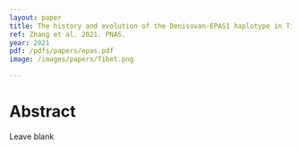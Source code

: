 ```yaml
---
layout: paper
title: The history and evolution of the Denisovan-EPAS1 haplotype in Tibetans
ref: Zhang et al. 2021. PNAS.
year: 2021
pdf: /pdfs/papers/epas.pdf
image: /images/papers/Tibet.png

---
```


# Abstract

Leave blank